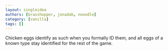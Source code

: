 ```yaml
---
layout: singleidea
authors: [Grasshopper, jonadab, nooodle]
category: [vanilla]
tags: []
---
```

Chicken eggs identify as such when you formally ID them, and all eggs of a known type stay identified for the rest of the game.
